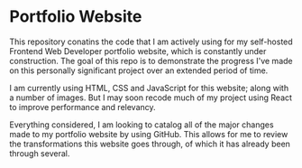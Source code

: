 # Portfolio Website

This repository conatins the code that I am actively using for my self-hosted Frontend Web Developer portfolio website, which is constantly under construction. The goal of this repo is to demonstrate the progress I've made on this personally significant project over an extended period of time.

I am currently using HTML, CSS and JavaScript for this website; along with a number of images. But I may soon recode much of my project using React to improve performance and relevancy.

Everything considered, I am looking to catalog all of the major changes made to my portfolio website by using GitHub. This allows for me to review the transformations this website goes through, of which it has already been through several.
